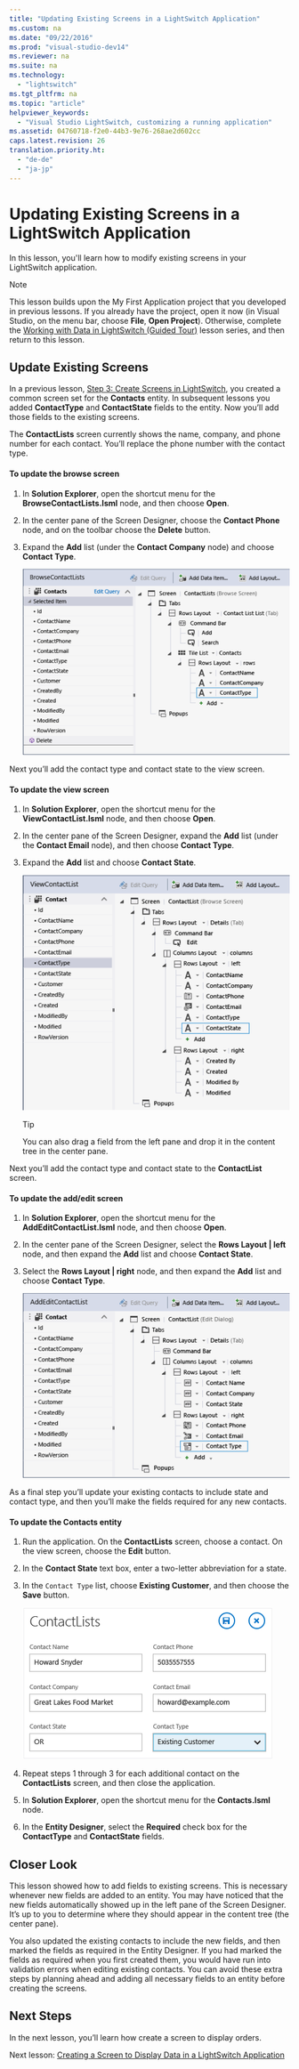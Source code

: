 ```yaml
---
title: "Updating Existing Screens in a LightSwitch Application"
ms.custom: na
ms.date: "09/22/2016"
ms.prod: "visual-studio-dev14"
ms.reviewer: na
ms.suite: na
ms.technology: 
  - "lightswitch"
ms.tgt_pltfrm: na
ms.topic: "article"
helpviewer_keywords: 
  - "Visual Studio LightSwitch, customizing a running application"
ms.assetid: 04760718-f2e0-44b3-9e76-268ae2d602cc
caps.latest.revision: 26
translation.priority.ht: 
  - "de-de"
  - "ja-jp"
---
```

# Updating Existing Screens in a LightSwitch Application
In this lesson, you'll learn how to modify existing screens in your LightSwitch application.  
  
> [!NOTE]
>  This lesson builds upon the My First Application project that you developed in previous lessons. If you already have the project, open it now (in Visual Studio, on the menu bar, choose **File**, **Open Project**). Otherwise, complete the [Working with Data in LightSwitch (Guided Tour)](../VS_csharp/working-with-data-in-lightswitch.md) lesson series, and then return to this lesson.  
  
## Update Existing Screens  
 In a previous lesson, [Step 3: Create Screens in LightSwitch](../VS_csharp/step-3--create-screens-in-lightswitch.md), you created a common screen set for the **Contacts** entity. In subsequent lessons you added **ContactType** and **ContactState** fields to the entity. Now you’ll add those fields to the existing screens.  
  
 The **ContactLists** screen currently shows the name, company, and phone number for each contact. You’ll replace the phone number with the contact type.  
  
#### To update the browse screen  
  
1.  In **Solution Explorer**, open the shortcut menu for the **BrowseContactLists.lsml** node, and then choose **Open**.  
  
2.  In the center pane of the Screen Designer, choose the **Contact Phone** node, and on the toolbar choose the **Delete** button.  
  
3.  Expand the **Add** list (under the **Contact Company** node) and choose **Contact Type**.  
  
     ![The updated browse screen](../VS_csharp/media/ls_tour13.PNG "LS_Tour13")  
  
 Next you’ll add the contact type and contact state to the view screen.  
  
#### To update the view screen  
  
1.  In **Solution Explorer**, open the shortcut menu for the **ViewContactList.lsml** node, and then choose **Open**.  
  
2.  In the center pane of the Screen Designer, expand the **Add** list (under the **Contact Email** node), and then choose **Contact Type**.  
  
3.  Expand the **Add** list and choose **Contact State**.  
  
     ![The updated view screen](../VS_csharp/media/ls_tour14.PNG "LS_Tour14")  
  
    > [!TIP]
    >  You can also drag a field from the left pane and drop it in the content tree in the center pane.  
  
 Next you’ll add the contact type and contact state to the **ContactList** screen.  
  
#### To update the add/edit screen  
  
1.  In **Solution Explorer**, open the shortcut menu for the **AddEditContactList.lsml** node, and then choose **Open**.  
  
2.  In the center pane of the Screen Designer, select the **Rows Layout &#124; left** node, and then expand the **Add** list and choose **Contact State**.  
  
3.  Select the **Rows Layout &#124; right** node, and then expand the **Add** list and choose **Contact Type**.  
  
     ![The updated add edit screen](../VS_csharp/media/ls_tour15.PNG "LS_Tour15")  
  
 As a final step you’ll update your existing contacts to include state and contact type, and then you’ll make the fields required for any new contacts.  
  
#### To update the Contacts entity  
  
1.  Run the application. On the **ContactLists** screen, choose a contact. On the view screen, choose the **Edit** button.  
  
2.  In the **Contact State** text box, enter a two-letter abbreviation for a state.  
  
3.  In the `Contact Type` list, choose **Existing Customer**, and then choose the **Save** button.  
  
     ![Updating a contact](../VS_csharp/media/ls_tour16.PNG "LS_Tour16")  
  
4.  Repeat steps 1 through 3 for each additional contact on the **ContactLists** screen, and then close the application.  
  
5.  In **Solution Explorer**, open the shortcut menu for the **Contacts.lsml** node.  
  
6.  In the **Entity Designer**, select the **Required** check box for the **ContactType** and **ContactState** fields.  
  
## Closer Look  
 This lesson showed how to add fields to existing screens. This is necessary whenever new fields are added to an entity. You may have noticed that the new fields automatically showed up in the left pane of the Screen Designer. It’s up to you to determine where they should appear in the content tree (the center pane).  
  
 You also updated the existing contacts to include the new fields, and then marked the fields as required in the Entity Designer. If you had marked the fields as required when you first created them, you would have run into validation errors when editing existing contacts. You can avoid these extra steps by planning ahead and adding all necessary fields to an entity before creating the screens.  
  
## Next Steps  
 In the next lesson, you’ll learn how create a screen to display orders.  
  
 Next lesson: [Creating a Screen to Display Data in a LightSwitch Application](../VS_csharp/creating-screens-to-display-data-in-a-lightswitch-application.md)